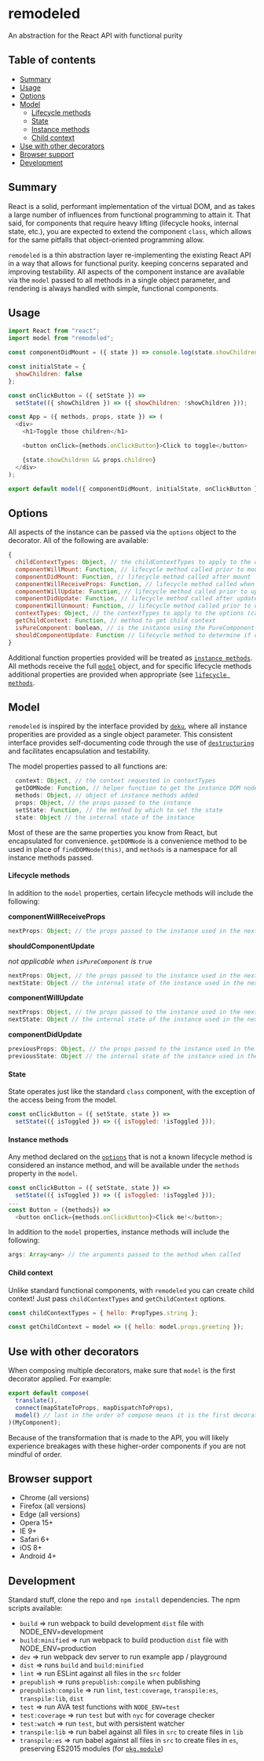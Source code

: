 # remodeled

An abstraction for the React API with functional purity

## Table of contents

* [Summary](#summary)
* [Usage](#usage)
* [Options](#options)
* [Model](#model)
  * [Lifecycle methods](#lifecycle-methods)
  * [State](#state)
  * [Instance methods](#instance-methods)
  * [Child context](#child-context)
* [Use with other decorators](#use-with-other-decorators)
* [Browser support](#browser-support)
* [Development](#development)

## Summary

React is a solid, performant implementation of the virtual DOM, and as takes a large number of influences from functional programming to attain it. That said, for components that require heavy lifting (lifecycle hooks, internal state, etc.), you are expected to extend the component `class`, which allows for the same pitfalls that object-oriented programming allow.

`remodeled` is a thin abstraction layer re-implementing the existing React API in a way that allows for functional purity. keeping concerns separated and improving testability. All aspects of the component instance are available via the `model` passed to all methods in a single object parameter, and rendering is always handled with simple, functional components.

## Usage

```javascript
import React from "react";
import model from "remodeled";

const componentDidMount = ({ state }) => console.log(state.showChildren);

const initialState = {
  showChildren: false
};

const onClickButton = ({ setState }) =>
  setState(({ showChildren }) => ({ showChildren: !showChildren }));

const App = ({ methods, props, state }) => (
  <div>
    <h1>Toggle those children</h1>

    <button onClick={methods.onClickButton}>Click to toggle</button>

    {state.showChildren && props.children}
  </div>
);

export default model({ componentDidMount, initialState, onClickButton })(App);
```

## Options

All aspects of the instance can be passed via the `options` object to the decorator. All of the following are available:

```javascript
{
  childContextTypes: Object, // the childContextTypes to apply to the options (can also be applied to the component)
  componentWillMount: Function, // lifecycle method called prior to mount
  componentDidMount: Function, // lifecycle method called after mount
  componentWillReceiveProps: Function, // lifecycle method called when receiving new props
  componentWillUpdate: Function, // lifecycle method called prior to update
  componentDidUpdate: Function, // lifecycle method called after update
  componentWillUnmount: Function, // lifecycle method called prior to unmount
  contextTypes: Object, // the contextTypes to apply to the options (can also be applied to the component)
  getChildContext: Function, // method to get child context
  isPureComponent: boolean, // is the instance using the PureComponent optimization
  shouldComponentUpdate: Function // lifecycle method to determine if component should update
}
```

Additional function properties provided will be treated as [`instance methods`](#instance-methods). All methods receive the full [`model`](#model) object, and for specific lifecycle methods additional properties are provided when appropriate (see [`lifecycle methods`](#lifecycle-methods).

## Model

`remodeled` is inspired by the interface provided by [`deku`](https://github.com/anthonyshort/deku), where all instance properities are provided as a single object parameter. This consistent interface provides self-documenting code through the use of [`destructuring`](https://developer.mozilla.org/en-US/docs/Web/JavaScript/Reference/Operators/Destructuring_assignment) and facilitates encapsulation and testability.

The model properties passed to all functions are:

```javascript
  context: Object, // the context requested in contextTypes
  getDOMNode: Function, // helper function to get the instance DOM node
  methods: Object, // object of instance methods added
  props: Object, // the props passed to the instance
  setState: Function, // the method by which to set the state
  state: Object // the internal state of the instance
```

Most of these are the same properties you know from React, but encapsulated for convenience. `getDOMNode` is a convenience method to be used in place of `findDOMNode(this)`, and `methods` is a namespace for all instance methods passed.

#### Lifecycle methods

In addition to the `model` properties, certain lifecycle methods will include the following:

**componentWillReceiveProps**

```javascript
nextProps: Object; // the props passed to the instance used in the next render
```

**shouldComponentUpdate**

_not applicable when `isPureComponent` is `true`_

```javascript
nextProps: Object, // the props passed to the instance used in the next render
nextState: Object // the internal state of the instance used in the next render
```

**componentWillUpdate**

```javascript
nextProps: Object, // the props passed to the instance used in the next render
nextState: Object // the internal state of the instance used in the next render
```

**componentDidUpdate**

```javascript
previousProps: Object, // the props passed to the instance used in the previous render
previousState: Object // the internal state of the instance used in the previous render
```

#### State

State operates just like the standard `class` component, with the exception of the access being from the model.

```javascript
const onClickButton = ({ setState, state }) =>
  setState(({ isToggled }) => ({ isToggled: !isToggled }));
```

#### Instance methods

Any method declared on the [`options`](#options) that is not a known lifecycle method is considered an instance method, and will be available under the `methods` property in the `model`.

```javascript
const onClickButton = ({ setState, state }) =>
  setState(({ isToggled }) => ({ isToggled: !isToggled }));
...
const Button = ({methods}) =>
  <button onClick={methods.onClickButton}>Click me!</button>;
```

In addition to the `model` properties, instance methods will include the following:

```javascript
args: Array<any> // the arguments passed to the method when called
```

#### Child context

Unlike standard functional components, with `remodeled` you can create child context! Just pass `childContextTypes` and `getChildContext` options.

```javascript
const childContextTypes = { hello: PropTypes.string };

const getChildContext = model => ({ hello: model.props.greeting });
```

## Use with other decorators

When composing multiple decorators, make sure that `model` is the first decorator applied. For example:

```javascript
export default compose(
  translate(),
  connect(mapStateToProps, mapDispatchToProps),
  model() // last in the order of compose means it is the first decorator applied
)(MyComponent);
```

Because of the transformation that is made to the API, you will likely experience breakages with these higher-order components if you are not mindful of order.

## Browser support

* Chrome (all versions)
* Firefox (all versions)
* Edge (all versions)
* Opera 15+
* IE 9+
* Safari 6+
* iOS 8+
* Android 4+

## Development

Standard stuff, clone the repo and `npm install` dependencies. The npm scripts available:

* `build` => run webpack to build development `dist` file with NODE_ENV=development
* `build:minified` => run webpack to build production `dist` file with NODE_ENV=production
* `dev` => run webpack dev server to run example app / playground
* `dist` => runs `build` and `build:minified`
* `lint` => run ESLint against all files in the `src` folder
* `prepublish` => runs `prepublish:compile` when publishing
* `prepublish:compile` => run `lint`, `test:coverage`, `transpile:es`, `transpile:lib`, `dist`
* `test` => run AVA test functions with `NODE_ENV=test`
* `test:coverage` => run `test` but with `nyc` for coverage checker
* `test:watch` => run `test`, but with persistent watcher
* `transpile:lib` => run babel against all files in `src` to create files in `lib`
* `transpile:es` => run babel against all files in `src` to create files in `es`, preserving ES2015 modules (for
  [`pkg.module`](https://github.com/rollup/rollup/wiki/pkg.module))
